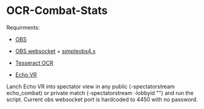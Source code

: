 # OCR-Combat-Stats

Requirments:

* [OBS](https://obsproject.com/)

* [OBS websocket](https://github.com/obsproject/obs-websocket) + [simpleobs4.x](https://github.com/IRLToolkit/simpleobsws/tree/simpleobsws-4.x)

* [Tesseract OCR](https://github.com/UB-Mannheim/tesseract/wiki)

* [Echo VR](https://www.oculus.com/experiences/rift/1369078409873402/)

Lanch Echo VR into spectator view in any public (-spectatorstream echo_combat) or private match (-spectatorstream -lobbyid "") and run the script. Current obs websocket port is hardcoded to 4450 with no password. 



